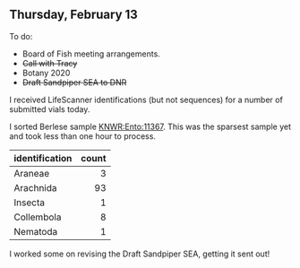 
## Thursday, February 13

To do:

* Board of Fish meeting arrangements.
* ~~Call with Tracy~~
* Botany 2020
* ~~Draft Sandpiper SEA to DNR~~

I received LifeScanner identifications (but not sequences) for a number of submitted vials today.

I sorted Berlese sample [KNWR:Ento:11367](http://arctos.database.museum/guid/KNWR:Ento:11367). This was the sparsest sample yet and took less than one hour to process.

identification|count
:---|---:
Araneae|3
Arachnida|93
Insecta|1
Collembola|8
Nematoda|1

I worked some on revising the Draft Sandpiper SEA, getting it sent out!
